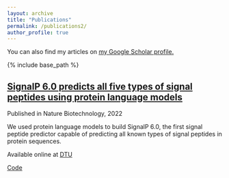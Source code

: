 ```yaml
---
layout: archive
title: "Publications"
permalink: /publications2/
author_profile: true
---
```


You can also find my articles on <u><a href="{{author.googlescholar}}">my Google Scholar profile</a>.</u>

{% include base_path %}

<!-- {% for post in site.publications reversed %}
  {% include archive-single.html %}
{% endfor %} -->

## [SignalP 6.0 predicts all five types of signal peptides using protein language models](https://www.nature.com/articles/s41587-021-01156-3)

Published in Nature Biotechnology, 2022

We used protein language models to build SignalP 6.0, the first signal peptide predictor capable of predicting all known types of signal peptides in protein sequences. 

Available online at [DTU](https://services.healthtech.dtu.dk/service.php?SignalP-6.0)

[Code](https://github.com/fteufel/signalp-6.0)

